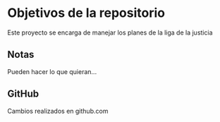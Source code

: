 # Objetivos de la repositorio
Este proyecto se encarga de manejar los planes de la liga de la justicia

## Notas
Pueden hacer lo que quieran...

## GitHub
Cambios realizados en github.com 
